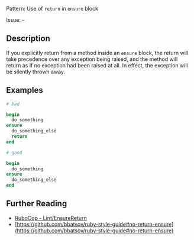 Pattern: Use of `return` in `ensure` block

Issue: -

## Description

If you explicitly return from a method inside an `ensure` block, the return will take precedence over any exception being raised, and the method will return as if no exception had been raised at all. In effect, the exception will be silently thrown away.

## Examples

```ruby
# bad

begin
  do_something
ensure
  do_something_else
  return
end
```
```ruby
# good

begin
  do_something
ensure
  do_something_else
end
```

## Further Reading

* [RuboCop - Lint/EnsureReturn](https://rubocop.readthedocs.io/en/latest/cops_lint/#lintensurereturn)
* [https://github.com/bbatsov/ruby-style-guide#no-return-ensure](https://github.com/bbatsov/ruby-style-guide#no-return-ensure)
